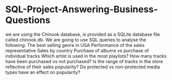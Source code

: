 # SQL-Project-Answering-Business-Questions
we are using the Chinook database, is provided as a SQLite database file called chinook.db. 
We are going to use SQL queries to analyse the following:
The best selling genre in USA
Performance of the sales representative
Sales by country
Purchase of albums vs purchase of individual tracks
Which artist is used in the most playlists?
How many tracks have been purchased vs not purchased?
Is the range of tracks in the store reflective of their sales popularity?
Do protected vs non-protected media types have an effect on popularity?
